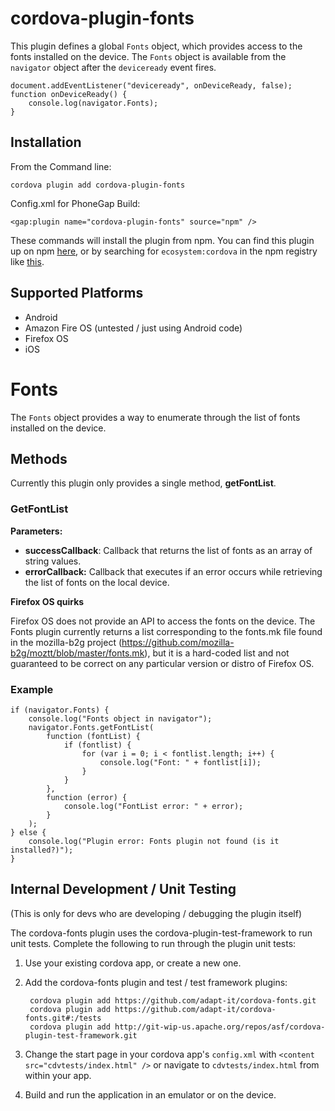 <!---
    Licensed to the Apache Software Foundation (ASF) under one
    or more contributor license agreements.  See the NOTICE file
    distributed with this work for additional information
    regarding copyright ownership.  The ASF licenses this file
    to you under the Apache License, Version 2.0 (the
    "License"); you may not use this file except in compliance
    with the License.  You may obtain a copy of the License at

      http://www.apache.org/licenses/LICENSE-2.0

    Unless required by applicable law or agreed to in writing,
    software distributed under the License is distributed on an
    "AS IS" BASIS, WITHOUT WARRANTIES OR CONDITIONS OF ANY
    KIND, either express or implied.  See the License for the
    specific language governing permissions and limitations
    under the License.
-->

# cordova-plugin-fonts

This plugin defines a global `Fonts` object, which provides access to the fonts installed on the device. The `Fonts` object is available from the `navigator` object after the `deviceready` event fires.

    document.addEventListener("deviceready", onDeviceReady, false);
    function onDeviceReady() {
        console.log(navigator.Fonts);
    }

## Installation

From the Command line:

    cordova plugin add cordova-plugin-fonts

Config.xml for PhoneGap Build:

    <gap:plugin name="cordova-plugin-fonts" source="npm" />
    
These commands will install the plugin from npm. You can find this plugin up on npm [here](https://www.npmjs.com/package/cordova-plugin-fonts), or by searching for `ecosystem:cordova` in the npm registry like [this](https://www.npmjs.com/search?q=ecosystem%3Acordova). 


## Supported Platforms

- Android
- Amazon Fire OS (untested / just using Android code)
- Firefox OS
- iOS

# Fonts

The `Fonts` object provides a way to enumerate through the list of fonts installed on the device.

## Methods

Currently this plugin only provides a single method, **getFontList**.

### GetFontList

**Parameters:** 

- **successCallback**: Callback that returns the list of fonts as an array of string values.
- **errorCallback:** Callback that executes if an error occurs while retrieving the list of fonts on the local device.

**Firefox OS quirks**

Firefox OS does not provide an API to access the fonts on the device. The Fonts plugin currently returns a list corresponding to the fonts.mk file found in the mozilla-b2g project (https://github.com/mozilla-b2g/moztt/blob/master/fonts.mk), but it is a hard-coded list and not guaranteed to be correct on any particular version or distro of Firefox OS.
    
### Example

    if (navigator.Fonts) {
        console.log("Fonts object in navigator");
        navigator.Fonts.getFontList(
            function (fontList) {
                if (fontlist) {
                    for (var i = 0; i < fontlist.length; i++) {
                        console.log("Font: " + fontlist[i]);
                    }
                }
            },
            function (error) {
                console.log("FontList error: " + error);
            }
        );
    } else {
        console.log("Plugin error: Fonts plugin not found (is it installed?)");
    }

    
## Internal Development / Unit Testing

(This is only for devs who are developing / debugging the plugin itself)

The cordova-fonts plugin uses the cordova-plugin-test-framework to run unit tests. Complete the following to run through the plugin unit tests:

1. Use your existing cordova app, or create a new one.
2. Add the cordova-fonts plugin and test / test framework plugins:

        cordova plugin add https://github.com/adapt-it/cordova-fonts.git
        cordova plugin add https://github.com/adapt-it/cordova-fonts.git#:/tests
        cordova plugin add http://git-wip-us.apache.org/repos/asf/cordova-plugin-test-framework.git

3. Change the start page in your cordova app's `config.xml` with `<content src="cdvtests/index.html" />` or navigate to `cdvtests/index.html` from within your app.
4. Build and run the application in an emulator or on the device.
